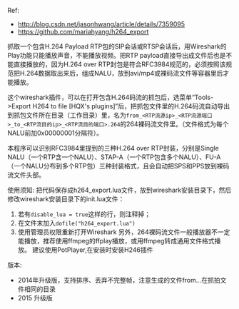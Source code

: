  
Ref:
   * http://blog.csdn.net/jasonhwang/article/details/7359095
   * https://github.com/mariahyang/h264_export

抓取一个包含H.264 Payload RTP包的SIP会话或RTSP会话后，用Wireshark的Play功能只能播放声音，不能播放视频。把RTP payload直接导出成文件后也是不能直接播放的，因为H.264 over RTP封包是符合RFC3984规范的，必须按照该规范把H.264数据取出来后，组成NALU，放到avi/mp4或裸码流文件等容器里后才能播放。

这个wireshark插件，可以在打开包含H.264码流的抓包后，选菜单“Tools->Export H264 to file [HQX's plugins]”后，把抓包文件里的H.264码流自动导出到抓包文件所在目录（工作目录）里，名为`from_<RTP流源ip>_<RTP流源端口>_to_<RTP流目的ip>_<RTP流目的端口>.264`的264裸码流文件里。（文件格式为每个NALU前加0x00000001分隔符）。

本程序可以识别RFC3984里提到的三种H.264 over RTP封装，分别是Single NALU（一个RTP含一个NALU）、STAP-A（一个RTP包含多个NALU）、FU-A（一个NALU分布到多个RTP包）三种封装格式，且会自动把SPS和PPS放到裸码流文件头部。

使用须知:
把代码保存成h264_export.lua文件，放到wireshark安装目录下，然后修改wireshark安装目录下的init.lua文件：
1. 若有`disable_lua = true`这样的行，则注释掉；
2. 在文件末加入`dofile("h264_export.lua")`
3. 使用管理员权限重新打开Wireshark
另外，264裸码流文件一般播放器不一定能播放，推荐使用ffmpeg的ffplay播放，或用ffmpeg转成通用文件格式播放。
建议使用PotPlayer,在安装时安装H246插件

版本:
* 2014年升级版，支持排序、丢弃不完整帧，注意生成的文件from...在抓拍文件相同的目录
* 2015 升级版